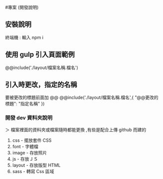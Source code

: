 #專案 (開發說明)

## 安裝說明

終端機 : 輸入 npm i

## 使用 gulp 引入頁面範例

@@include('./layout/檔案名稱.檔名')

## 引入時更改，指定的名稱

要被更改的標題前面加 @@
@@include('./layout/檔案名稱.檔名',{ "@@更改的標題": "指定名稱" })

### 開發 dev 資料夾說明

＞ 檔案裡面的資料夾或檔案隨時都能更換 ,有些是配合上傳 github 而建的

1. css - 擺放套件 CSS
2. font - 字體檔
3. image - 存放照片
4. js - 存放ＪＳ
5. layout - 存放版型 HTML
6. sass - 轉寫 Css 區域
